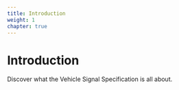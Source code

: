 ```yaml
---
title: Introduction
weight: 1
chapter: true
---
```


# Introduction

Discover what the Vehicle Signal  Specification is all about.
